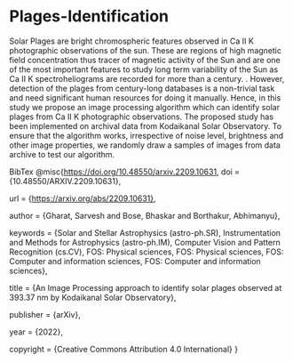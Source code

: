 # Plages-Identification

Solar Plages are bright chromospheric features observed in Ca II K photographic observations of the sun. These are regions of high magnetic field concentration thus tracer of magnetic activity of the Sun and are one of the most important features to study long term variability of the Sun as Ca II K spectroheliograms are recorded for more than a century. . However, detection of the plages from century-long databases is a non-trivial task and need significant human resources for doing it manually. Hence, in this study we propose an image processing algorithm which can identify solar plages from Ca II K photographic observations. The proposed study has been implemented on archival data from Kodaikanal Solar Observatory. To ensure that the algorithm works, irrespective of noise level, brightness and other image properties, we randomly draw a samples of images from data archive to test our algorithm.

BibTex
@misc{https://doi.org/10.48550/arxiv.2209.10631,
  doi = {10.48550/ARXIV.2209.10631},
  
  url = {https://arxiv.org/abs/2209.10631},
  
  author = {Gharat, Sarvesh and Bose, Bhaskar and Borthakur, Abhimanyu},
  
  keywords = {Solar and Stellar Astrophysics (astro-ph.SR), Instrumentation and Methods for Astrophysics (astro-ph.IM), Computer Vision and Pattern Recognition (cs.CV), FOS: Physical sciences, FOS: Physical sciences, FOS: Computer and information sciences, FOS: Computer and information sciences},
  
  title = {An Image Processing approach to identify solar plages observed at 393.37 nm by Kodaikanal Solar Observatory},
  
  publisher = {arXiv},
  
  year = {2022},
  
  copyright = {Creative Commons Attribution 4.0 International}
}

